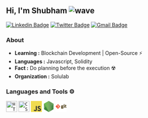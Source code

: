 ## Hi, I'm Shubham ![wave](https://github.githubassets.com/images/icons/emoji/unicode/1f44b.png)

 [![Linkedin Badge](https://img.shields.io/badge/-Shubham_Sahoo-blue?style=flat-square&logo=Linkedin&logoColor=white&link=https://www.linkedin.com/in/shubham-sahoo-19a4a2145/)](https://www.linkedin.com/in/shubham-sahoo-19a4a2145/)       [![Twitter Badge](https://img.shields.io/badge/-Shubham_Sahoo-1ca0f1?style=flat-square&logo=twitter&logoColor=white&link=https://twitter.com/Shubham15681423)](https://twitter.com/Shubham15681423)        [![Gmail Badge](https://img.shields.io/badge/-sahooshubham124@gmail.com-c14438?style=flat-square&logo=Gmail&logoColor=white&link=mailto:sahooshubham124@gmail.com)](mailto:sahooshubham124@gmail.com)


### About

-  **Learning :** Blockchain Development | Open-Source :zap:	
-  **Languages :** Javascript, Solidity 
-  **Fact :** Do planning before the execution :radioactive:
-  **Organization :** Solulab

### Languages and Tools ⚙
<code><img width="30px" height="30" src="https://image.flaticon.com/icons/png/512/174/174854.png" title="HTML5"></code>
<code><img width="30px" height="30" src="https://image.flaticon.com/icons/png/512/732/732190.png" title="CSS3"></code>
<code><img width="30px" height="30" src="https://raw.githubusercontent.com/github/explore/80688e429a7d4ef2fca1e82350fe8e3517d3494d/topics/javascript/javascript.png" title="javascript"></code>
<code><img width="30px" height="30" src="https://raw.githubusercontent.com/github/explore/80688e429a7d4ef2fca1e82350fe8e3517d3494d/topics/nodejs/nodejs.png" title="nodejs"></code>
<code><img width="30px" height="30" src="https://raw.githubusercontent.com/github/explore/80688e429a7d4ef2fca1e82350fe8e3517d3494d/topics/git/git.png" title="git"></code>

